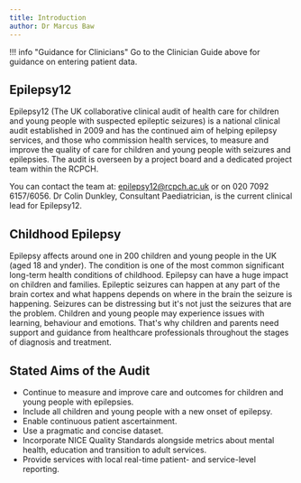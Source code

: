 ```yaml
---
title: Introduction
author: Dr Marcus Baw
---
```

!!! info "Guidance for Clinicians"
    Go to the Clinician Guide above for guidance on entering patient data. 

## Epilepsy12

Epilepsy12 (The UK collaborative clinical audit of health care for children and young people with suspected epileptic seizures) is a national clinical audit established in 2009 and has the continued aim of helping epilepsy services, and those who commission health services, to measure and improve the quality of care for children and young people with seizures and epilepsies. The audit is overseen by a project board and a dedicated project team within the RCPCH.

You can contact the team at: [epilepsy12@rcpch.ac.uk](mailto:epilepsy12@rcpch.ac.uk) or on 020 7092 6157/6056. Dr Colin Dunkley, Consultant Paediatrician, is the current clinical lead for Epilepsy12.

## Childhood Epilepsy

Epilepsy affects around one in 200 children and young people in the UK (aged 18 and ynder). The condition is one of the most common significant long-term health conditions of childhood. Epilepsy can have a huge impact on children and families. Epileptic seizures can happen at any part of the brain cortex and what happens depends on where in the brain the seizure is happening. Seizures can be distressing but it's not just the seizures that are the problem. Children and young people may experience issues with learning, behaviour and emotions. That's why children and parents need support and guidance from healthcare professionals throughout the stages of diagnosis and treatment.

## Stated Aims of the Audit

* Continue to measure and improve care and outcomes for children and young people with epilepsies.
* Include all children and young people with a new onset of epilepsy.
* Enable continuous patient ascertainment.
* Use a pragmatic and concise dataset.
* Incorporate NICE Quality Standards alongside metrics about mental health, education and transition to adult services.
* Provide services with local real-time patient- and service-level reporting.

